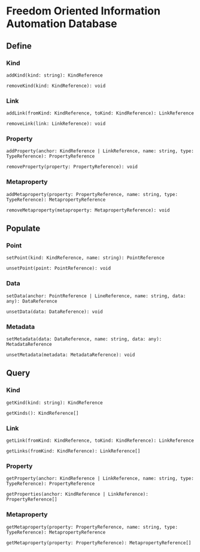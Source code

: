 # Freedom Oriented Information Automation Database

## Define

### Kind

`addKind(kind: string): KindReference`

`removeKind(kind: KindReference): void`

### Link

`addLink(fromKind: KindReference, toKind: KindReference): LinkReference`

`removeLink(link: LinkReference): void`

### Property

`addProperty(anchor: KindReference | LinkReference, name: string, type: TypeReference): PropertyReference`

`removeProperty(property: PropertyReference): void`

### Metaproperty

`addMetaproperty(property: PropertyReference, name: string, type: TypeReference): MetapropertyReference`

`removeMetaproperty(metaproperty: MetapropertyReference): void`

## Populate

### Point

`setPoint(kind: KindReference, name: string): PointReference`

`unsetPoint(point: PointReference): void`

### Data

`setData(anchor: PointReference | LineReference, name: string, data: any): DataReference`

`unsetData(data: DataReference): void`

### Metadata

`setMetadata(data: DataReference, name: string, data: any): MetadataReference`

`unsetMetadata(metadata: MetadataReference): void`

## Query

### Kind

`getKind(kind: string): KindReference`

`getKinds(): KindReference[]`

### Link

`getLink(fromKind: KindReference, toKind: KindReference): LinkReference`

`getLinks(fromKind: KindReference): LinkReference[]`

### Property

`getProperty(anchor: KindReference | LinkReference, name: string, type: TypeReference): PropertyReference`

`getProperties(anchor: KindReference | LinkReference): PropertyReference[]`

### Metaproperty

`getMetaproperty(property: PropertyReference, name: string, type: TypeReference): MetapropertyReference`

`getMetaproperty(property: PropertyReference): MetapropertyReference[]`
